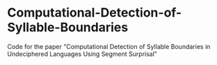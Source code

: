 # Computational-Detection-of-Syllable-Boundaries
Code for the paper "Computational Detection of Syllable Boundaries in Undeciphered Languages Using Segment Surprisal"
